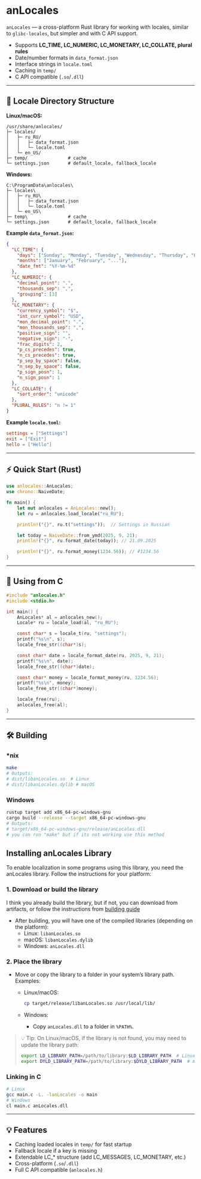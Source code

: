 # anLocales

`anLocales` &mdash; a cross-platform Rust library for working with locales, similar to `glibc-locales`, but simpler and with C API support.

* Supports **LC\_TIME, LC\_NUMERIC, LC\_MONETARY, LC\_COLLATE, plural rules**
* Date/number formats in `data_format.json`
* Interface strings in `locale.toml`
* Caching in `temp/`
* C API compatible (`.so`/`.dll`)

---

## 📁 Locale Directory Structure

**Linux/macOS:**

```
/usr/share/anlocales/
├─ locales/
│   ├─ ru_RU/
│   │   ├─ data_format.json
│   │   └─ locale.toml
│   └─ en_US/
├─ temp/               # cache
└─ settings.json       # default_locale, fallback_locale
```

**Windows:**

```
C:\ProgramData\anlocales\
├─ locales\
│   ├─ ru_RU\
│   │   ├─ data_format.json
│   │   └─ locale.toml
│   └─ en_US\
├─ temp\               # cache
└─ settings.json       # default_locale, fallback_locale
```

**Example `data_format.json`:**

```json
{
  "LC_TIME": {
    "days": ["Sunday", "Monday", "Tuesday", "Wednesday", "Thursday", "Friday", "Saturday"],
    "months": ["January", "February", "..."],
    "date_fmt": "%Y-%m-%d"
  },
  "LC_NUMERIC": {
    "decimal_point": ".",
    "thousands_sep": ",",
    "grouping": [3]
  },
  "LC_MONETARY": {
    "currency_symbol": "$",
    "int_curr_symbol": "USD",
    "mon_decimal_point": ".",
    "mon_thousands_sep": ",",
    "positive_sign": "",
    "negative_sign": "-",
    "frac_digits": 2,
    "p_cs_precedes": true,
    "n_cs_precedes": true,
    "p_sep_by_space": false,
    "n_sep_by_space": false,
    "p_sign_posn": 1,
    "n_sign_posn": 1
  },
  "LC_COLLATE": {
    "sort_order": "unicode"
  },
  "PLURAL_RULES": "n != 1"
}
```

**Example `locale.toml`:**

```toml
settings = ["Settings"]
exit = ["Exit"]
hello = ["Hello"]
```

---

## ⚡ Quick Start (Rust)

```rust
use anlocales::AnLocales;
use chrono::NaiveDate;

fn main() {
    let mut anlocales = AnLocales::new();
    let ru = anlocales.load_locale("ru_RU");

    println!("{}", ru.t("settings"));  // Settings in Russian

    let today = NaiveDate::from_ymd(2025, 9, 21);
    println!("{}", ru.format_date(today)); // 21.09.2025

    println!("{}", ru.format_money(1234.56)); // ₽1234.56
}
```

---

## 🔗 Using from C

```c
#include "anlocales.h"
#include <stdio.h>

int main() {
    AnLocales* al = anlocales_new();
    Locale* ru = locale_load(al, "ru_RU");

    const char* s = locale_t(ru, "settings");
    printf("%s\n", s);
    locale_free_str((char*)s);

    const char* date = locale_format_date(ru, 2025, 9, 21);
    printf("%s\n", date);
    locale_free_str((char*)date);

    const char* money = locale_format_money(ru, 1234.56);
    printf("%s\n", money);
    locale_free_str((char*)money);

    locale_free(ru);
    anlocales_free(al);
}
```

---

## 🛠 Building

### *nix

```bash
make
# Outputs:
# dist/libanLocales.so  # Linux
# dist/libanLocales.dylib # macOS
```

### Windows

```bash
rustup target add x86_64-pc-windows-gnu
cargo build --release --target x86_64-pc-windows-gnu
# Outputs:
# target/x86_64-pc-windows-gnu/release/anLocales.dll
# you can run "make" but if its not working use this method
```

## Installing anLocales Library 

To enable localization in some programs using this library, you need the anLocales library. Follow the instructions for your platform:

### 1. Download or build the library

I think you already build the library, but if not, you can download from artifacts, or follow the instructions from [building guide](#-building)

* After building, you will have one of the compiled libraries (depending on the platform):
  * Linux: `libanLocales.so`
  * macOS: `libanLocales.dylib`
  * Windows: `anLocales.dll`

### 2. Place the library

* Move or copy the library to a folder in your system’s library path.
  Examples:

    * Linux/macOS:

      ```bash
      cp target/release/libanLocales.so /usr/local/lib/
      ```
    * Windows:

        * Copy `anLocales.dll` to a folder in `%PATH%`.

> 💡 Tip: On Linux/macOS, if the library is not found, you may need to update the library path:
>
> ```bash
> export LD_LIBRARY_PATH=/path/to/library:$LD_LIBRARY_PATH  # Linux
> export DYLD_LIBRARY_PATH=/path/to/library:$DYLD_LIBRARY_PATH  # macOS
> ```

### Linking in C

```bash
# Linux
gcc main.c -L. -lanLocales -o main
# Windows
cl main.c anLocales.dll
```

---

## 💡 Features

* Caching loaded locales in `temp/` for fast startup
* Fallback locale if a key is missing
* Extendable LC\_\* structure (add LC\_MESSAGES, LC\_MONETARY, etc.)
* Cross-platform (`.so`/`.dll`)
* Full C API compatible (`anlocales.h`)
